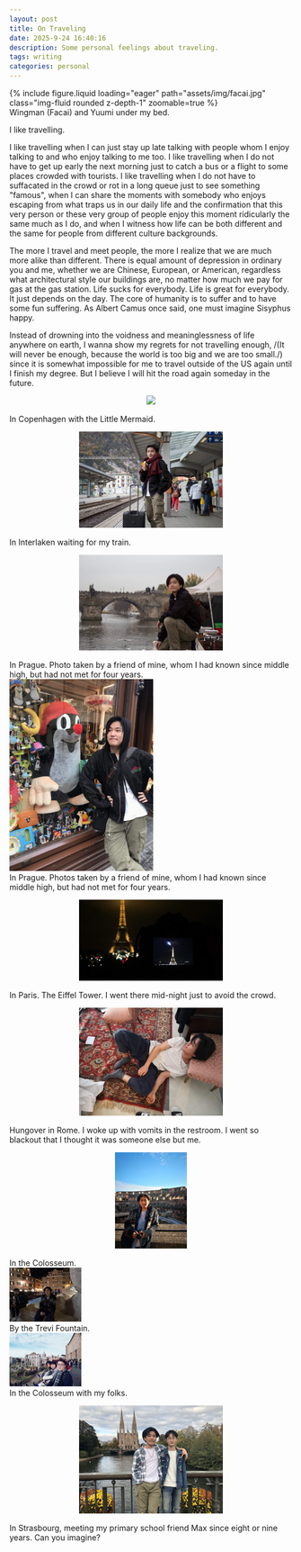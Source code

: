 ```yaml
---
layout: post
title: On Traveling
date: 2025-9-24 16:40:16
description: Some personal feelings about traveling.
tags: writing
categories: personal
---
```

<div class="row mt-3">
    <div class="col-sm mt-3 mt-md-0">
        {% include figure.liquid loading="eager" path="assets/img/facai.jpg" class="img-fluid rounded z-depth-1" zoomable=true %}
    </div>
</div>
<div class="caption">
    Wingman (Facai) and Yuumi under my bed.
</div>

I like travelling.

I like travelling when I can just stay up late talking with people whom I enjoy talking to and who enjoy talking to me too. I like travelling when I do not have to get up early the next morning just to catch a bus or a flight to some places crowded with tourists. I like travelling when I do not have to suffacated in the crowd or rot in a long queue just to see something "famous", when I can share the moments with somebody who enjoys escaping from what traps us in our daily life and the confirmation that this very person or these very group of people enjoy this moment ridicularly the same much as I do, and when I witness how life can be both different and the same for people from different culture backgrounds.

The more I travel and meet people, the more I realize that we are much more alike than different. There is equal amount of depression in ordinary you and me, whether we are Chinese, European, or American, regardless what architectural style our buildings are, no matter how much we pay for gas at the gas station. Life sucks for everybody. Life is great for everybody. It just depends on the day. The core of humanity is to suffer and to have some fun suffering. As Albert Camus once said, one must imagine Sisyphus happy.

Instead of drowning into the voidness and meaninglessness of life anywhere on earth, I wanna show my regrets for not travelling enough, /(It will never be enough, because the world is too big and we are too small./) since it is somewhat impossible for me to travel outside of the US again until I finish my degree. But I believe I will hit the road again someday in the future.

<p align="center">
<img src="../../assets/img/copenhagen.JPG" width="256"/>
<figcaption>In Copenhagen with the Little Mermaid.</figcaption>
</p>

<p align="center">
<img src="assets/img/interlaken.JPG" width="256"/>
<figcaption>In Interlaken waiting for my train.</figcaption>
</p>

<p align="center">
<img src="assets/img/prague.JPG" width="256"/>
<figcaption>In Prague. Photo taken by a friend of mine, whom I had known since middle high, but had not met for four years.</figcaption>
<img src="assets/img/prague2.JPG" width="256"/>
<figcaption>In Prague. Photos taken by a friend of mine, whom I had known since middle high, but had not met for four years.</figcaption>
</p>

<p align="center">
<img src="assets/img/paris.JPG" width="256"/>
<figcaption>In Paris. The Eiffel Tower. I went there mid-night just to avoid the crowd.</figcaption>
</p>

<p align="center">
<img src="assets/img/rome.JPG" width="256"/>
<figcaption>Hungover in Rome. I woke up with vomits in the restroom. I went so blackout that I thought it was someone else but me.</figcaption>
</p>


<p align="center">
<img src="assets/img/rome2.JPG" width="128"/>
<figcaption>In the Colosseum.</figcaption>
<img src="assets/img/rome3.JPG" width="128"/>
<figcaption>By the Trevi Fountain.</figcaption>
<img src="assets/img/rome4.JPG" width="128"/>
<figcaption>In the Colosseum with my folks.</figcaption>
</p>

<p align="center">
<img src="assets/img/strasbourg.JPG" width="256"/>
<figcaption>In Strasbourg, meeting my primary school friend Max since eight or nine years. Can you imagine?</figcaption>
</p>